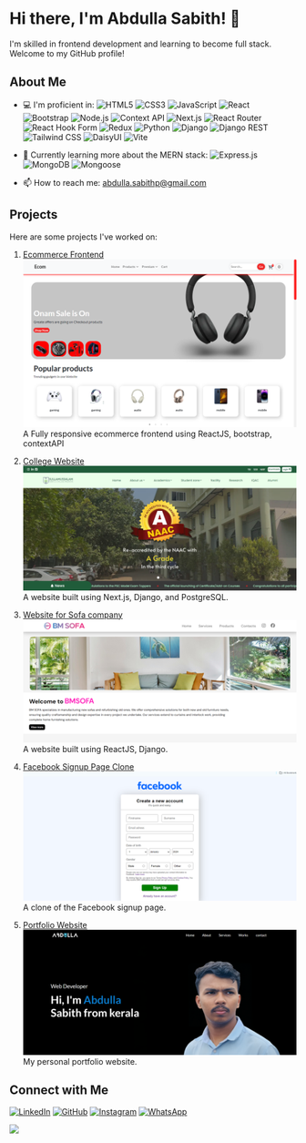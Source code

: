 # Hi there, I'm Abdulla Sabith! 👋

I'm skilled in frontend development and learning to become full stack. Welcome to my GitHub profile!

## About Me

- 💻 I'm proficient in:
   ![HTML5](https://img.shields.io/badge/-HTML5-E34F26?style=flat&logo=html5&logoColor=white)
   ![CSS3](https://img.shields.io/badge/-CSS3-1572B6?style=flat&logo=css3&logoColor=white)
   ![JavaScript](https://img.shields.io/badge/-JavaScript-F7DF1E?style=flat&logo=javascript&logoColor=black)
   ![React](https://img.shields.io/badge/-React-61DAFB?style=flat&logo=react&logoColor=black)
   ![Bootstrap](https://img.shields.io/badge/-Bootstrap-563D7C?style=flat&logo=bootstrap&logoColor=white)
   ![Node.js](https://img.shields.io/badge/-Node.js-339933?style=flat&logo=nodedotjs&logoColor=white)
   ![Context API](https://img.shields.io/badge/-Context_API-282C34?style=flat&logo=react&logoColor=white)
   ![Next.js](https://img.shields.io/badge/-Next.js-000000?style=flat&logo=nextdotjs&logoColor=white)
   ![React Router](https://img.shields.io/badge/-React_Router-CA4245?style=flat&logo=react-router&logoColor=white)
   ![React Hook Form](https://img.shields.io/badge/-React_Hook_Form-EC5990?style=flat&logo=reacthookform&logoColor=white)
   ![Redux](https://img.shields.io/badge/-Redux-764ABC?style=flat&logo=redux&logoColor=white)
   ![Python](https://img.shields.io/badge/-Python-3776AB?style=flat&logo=python&logoColor=white)
   ![Django](https://img.shields.io/badge/-Django-092E20?style=flat&logo=django&logoColor=white)
   ![Django REST](https://img.shields.io/badge/-Django_REST-ff1709?style=flat&logo=django&logoColor=white)
   ![Tailwind CSS](https://img.shields.io/badge/-Tailwind_CSS-38B2AC?style=flat&logo=tailwind-css&logoColor=white)
   ![DaisyUI](https://img.shields.io/badge/-DaisyUI-FF69B4?style=flat&logo=daisyui&logoColor=white)
   ![Vite](https://img.shields.io/badge/-Vite-646CFF?style=flat&logo=vite&logoColor=white)

- 🌱 Currently learning more about the MERN stack:
   ![Express.js](https://img.shields.io/badge/-Express.js-000000?style=flat&logo=express&logoColor=white)
   ![MongoDB](https://img.shields.io/badge/-MongoDB-47A248?style=flat&logo=mongodb&logoColor=white)
   ![Mongoose](https://img.shields.io/badge/-Mongoose-880000?style=flat&logo=mongoose&logoColor=white)

- 📫 How to reach me: [abdulla.sabithp@gmail.com](mailto:abdulla.sabithp@gmail.com)

## Projects

Here are some projects I've worked on:



1. [Ecommerce Frontend](https://ecom-dusky-nine.vercel.app/)
   ![Ecommerce Frontend](https://github.com/Sabith-asp/Ecom/blob/master/public/Screenshot%202024-09-10%20145912.png?raw=true) 
   A Fully responsive ecommerce frontend using ReactJS, bootstrap, contextAPI
   
2. [College Website](https://sscollege.ac.in/)
   ![College Website](https://github.com/Sabith-asp/Project-images/blob/main/assets/Screenshot%202024-09-03%20191307.png?raw=true) 
   A website built using Next.js, Django, and PostgreSQL.

3. [Website for Sofa company](https://bmsofa.vercel.app/)
   ![Sofa Company](https://github.com/Sabith-asp/Project-images/blob/main/assets/Screenshot%202024-09-03%20191231.png?raw=true) 
   A website built using ReactJS, Django.

4. [Facebook Signup Page Clone](https://sabith-asp.github.io/facebook-singup-clone/)
   ![Facebook Signup Page Clone](https://github.com/Sabith-asp/Project-images/blob/main/assets/Screenshot%202024-09-03%20191340.png?raw=true) 
   A clone of the Facebook signup page.

5. [Portfolio Website](https://sabith-asp.github.io/sabith-portfolio/)
   ![Portfolio Website](https://github.com/Sabith-asp/Project-images/blob/main/assets/Screenshot%202024-09-03%20191355.png?raw=true) 
   My personal portfolio website.

## Connect with Me

[![LinkedIn](https://img.shields.io/badge/-LinkedIn-0077B5?style=flat&logo=linkedin&logoColor=white)](www.linkedin.com/in/abdulla-sabith-b457a2224)
[![GitHub](https://img.shields.io/badge/-GitHub-181717?style=flat&logo=github&logoColor=white)](https://github.com/Sabith-asp)
[![Instagram](https://img.shields.io/badge/-Instagram-E4405F?style=flat&logo=instagram&logoColor=white)](https://www.instagram.com/sabith_asp?igsh=cGZmeWRoM2kydHA4)
[![WhatsApp](https://img.shields.io/badge/-WhatsApp-25D366?style=flat&logo=whatsapp&logoColor=white)](https://wa.me/+919567141190)

[![](https://visitcount.itsvg.in/api?id=sa&icon=0&color=0)](https://visitcount.itsvg.in)

